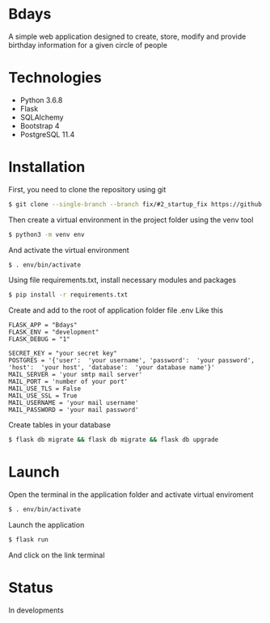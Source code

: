# Bdays

A simple web application designed to create, store, modify and provide birthday information for a given circle of people

# Technologies

- Python 3.6.8
- Flask
- SQLAlchemy
- Bootstrap 4
- PostgreSQL 11.4


# Installation

First, you need to clone the repository using git

```bash
$ git clone --single-branch --branch fix/#2_startup_fix https://github.com/Quastrado/Bdays
```
Then create a virtual environment in the project folder using the venv tool
```bash
$ python3 -m venv env
```
And activate the virtual environment
```bash
$ . env/bin/activate
```
Using file requirements.txt, install neсessary modules and packages
```bash
$ pip install -r requirements.txt
```
Create and add to the root of application folder file .env
Like this
```
FLASK_APP = "Bdays"
FLASK_ENV = "development"
FLASK_DEBUG = "1"

SECRET_KEY = "your secret key"
POSTGRES = '{'user':  'your username', 'password':  'your password', 'host':  'your host', 'database':  'your database name'}'
MAIL_SERVER = 'your smtp mail server'
MAIL_PORT = 'number of your port'
MAIL_USE_TLS = False
MAIL_USE_SSL = True
MAIL_USERNAME = 'your mail username'
MAIL_PASSWORD = 'your mail password'
```

Create tables in your database
```bash
$ flask db migrate && flask db migrate && flask db upgrade
```

# Launch

Open the terminal in the application folder and activate virtual enviroment
```bash
$ . env/bin/activate
```
Launch the application
```bash
$ flask run
```
And click on the link terminal

# Status

In developments


